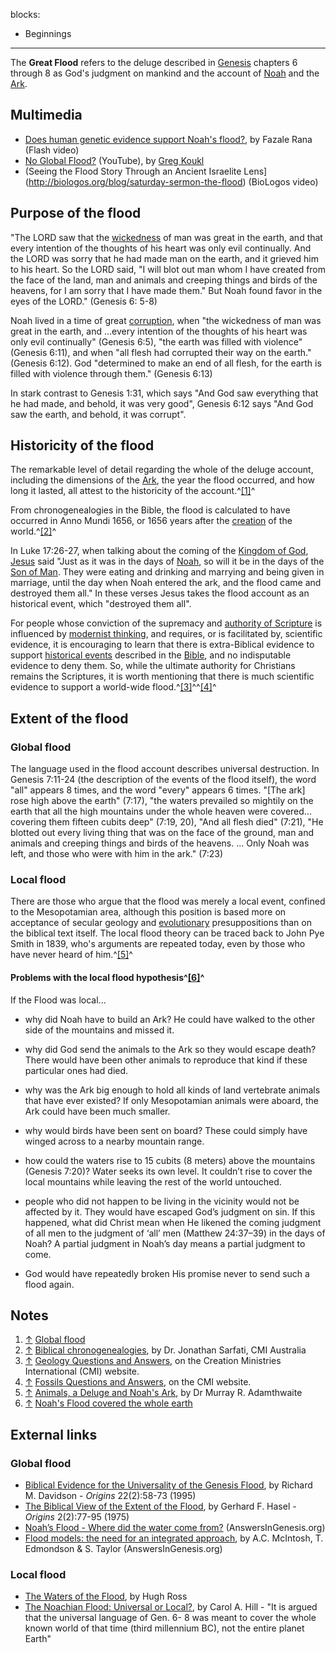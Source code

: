 blocks:
- Beginnings

---

The **Great Flood** refers to the deluge described in
[Genesis](Genesis "Genesis") chapters 6 through 8 as God's judgment
on mankind and the account of [Noah](Noah "Noah") and the
[Ark](Noah's_Ark "Noah's Ark").

## Multimedia

-   [Does human genetic evidence support Noah's flood?](http://www.reasons.org/resources/multimedia/rtbvideo/flood.html),
    by Fazale Rana (Flash video)
-   [No Global Flood?](http://www.youtube.com/watch?v=aLmdwZHWIPg&feature=feedu)
    (YouTube), by [Greg Koukl](Greg_Koukl "Greg Koukl")
-   (Seeing the Flood Story Through an Ancient Israelite Lens](http://biologos.org/blog/saturday-sermon-the-flood) (BioLogos video)

## Purpose of the flood

"The LORD saw that the [wickedness](Wickedness "Wickedness") of man
was great in the earth, and that every intention of the thoughts of
his heart was only evil continually. And the LORD was sorry that he
had made man on the earth, and it grieved him to his heart. So the
LORD said, "I will blot out man whom I have created from the face
of the land, man and animals and creeping things and birds of the
heavens, for I am sorry that I have made them." But Noah found
favor in the eyes of the LORD." (Genesis 6: 5-8)

Noah lived in a time of great
[corruption](Total_depravity "Total depravity"), when "the
wickedness of man was great in the earth, and ...every intention of
the thoughts of his heart was only evil continually" (Genesis 6:5),
"the earth was filled with violence" (Genesis 6:11), and when "all
flesh had corrupted their way on the earth." (Genesis 6:12). God
"determined to make an end of all flesh, for the earth is filled
with violence through them." (Genesis 6:13)

In stark contrast to Genesis 1:31, which says "And God saw
everything that he had made, and behold, it was very good", Genesis
6:12 says "And God saw the earth, and behold, it was corrupt".

## Historicity of the flood

The remarkable level of detail regarding the whole of the deluge
account, including the dimensions of the
[Ark](Noah's_Ark "Noah's Ark"), the year the flood occurred, and
how long it lasted, all attest to the historicity of the
account.^[[1]](#note-0)^

From chronogenealogies in the Bible, the flood is calculated to
have occurred in Anno Mundi 1656, or 1656 years after the
[creation](Creation "Creation") of the world.^[[2]](#note-1)^

In Luke 17:26-27, when talking about the coming of the
[Kingdom of God](Kingdom_of_God "Kingdom of God"),
[Jesus](Jesus "Jesus") said "Just as it was in the days of
[Noah](Noah "Noah"), so will it be in the days of the
[Son of Man](Son_of_Man "Son of Man"). They were eating and
drinking and marrying and being given in marriage, until the day
when Noah entered the ark, and the flood came and destroyed them
all." In these verses Jesus takes the flood account as an
historical event, which "destroyed them all".

For people whose conviction of the supremacy and
[authority of Scripture](Authority_of_the_Bible "Authority of the Bible")
is influenced by [modernist thinking](Modernism "Modernism"), and
requires, or is facilitated by, scientific evidence, it is
encouraging to learn that there is extra-Biblical evidence to
support
[historical events](Biblical_archaeology "Biblical archaeology")
described in the [Bible](Bible "Bible"), and no indisputable
evidence to deny them. So, while the ultimate authority for
Christians remains the Scriptures, it is worth mentioning that
there is much scientific evidence to support a world-wide
flood.^[[3]](#note-2)^^[[4]](#note-3)^

## Extent of the flood

### Global flood

The language used in the flood account describes universal
destruction. In Genesis 7:11-24 (the description of the events of
the flood itself), the word "all" appears 8 times, and the word
"every" appears 6 times. "[The ark] rose high above the earth"
(7:17), "the waters prevailed so mightily on the earth that all the
high mountains under the whole heaven were covered... covering them
fifteen cubits deep" (7:19, 20), "And all flesh died" (7:21), "He
blotted out every living thing that was on the face of the ground,
man and animals and creeping things and birds of the heavens. ...
Only Noah was left, and those who were with him in the ark."
(7:23)

### Local flood

There are those who argue that the flood was merely a local event,
confined to the Mesopotamian area, although this position is based
more on acceptance of secular geology and
[evolutionary](Evolution "Evolution") presuppositions than on the
biblical text itself. The local flood theory can be traced back to
John Pye Smith in 1839, who's arguments are repeated today, even by
those who have never heard of him.^[[5]](#note-4)^

#### Problems with the local flood hypothesis^[[6]](#note-5)^

If the Flood was local...

-   why did Noah have to build an Ark? He could have walked to the
    other side of the mountains and missed it.

-   why did God send the animals to the Ark so they would escape
    death? There would have been other animals to reproduce that kind
    if these particular ones had died.

-   why was the Ark big enough to hold all kinds of land vertebrate
    animals that have ever existed? If only Mesopotamian animals were
    aboard, the Ark could have been much smaller.

-   why would birds have been sent on board? These could simply
    have winged across to a nearby mountain range.

-   how could the waters rise to 15 cubits (8 meters) above the
    mountains (Genesis 7:20)? Water seeks its own level. It couldn’t
    rise to cover the local mountains while leaving the rest of the
    world untouched.
-   people who did not happen to be living in the vicinity would
    not be affected by it. They would have escaped God’s judgment on
    sin. If this happened, what did Christ mean when He likened the
    coming judgment of all men to the judgment of ‘all’ men (Matthew
    24:37–39) in the days of Noah? A partial judgment in Noah’s day
    means a partial judgment to come.

-   God would have repeatedly broken His promise never to send such
    a flood again.

## Notes

1.  [↑](#ref-0)
    [Global flood](http://creationwiki.org/Global_flood)
2.  [↑](#ref-1)
    [Biblical chronogenealogies](http://creation.com/biblical-chronogenealogies),
    by Dr. Jonathan Sarfati, CMI Australia
3.  [↑](#ref-2)
    [Geology Questions and Answers](http://creation.com/geology-questions-and-answers),
    on the Creation Ministries International (CMI) website.
4.  [↑](#ref-3)
    [Fossils Questions and Answers](http://creation.com/fossils-questions-and-answers),
    on the CMI website.
5.  [↑](#ref-4)
    [Animals, a Deluge and Noah's Ark](http://creation.com/church-leader-aghast-at-belief-in-a-worldwide-flood#mra1),
    by Dr Murray R. Adamthwaite
6.  [↑](#ref-5)
    [Noah's Flood covered the whole earth](http://creation.com/noahs-flood-covered-the-whole-earth)

## External links

### Global flood

-   [Biblical Evidence for the Universality of the Genesis Flood](http://www.grisda.org/origins/22058.htm),
    by Richard M. Davidson - *Origins* 22(2):58-73 (1995)
-   [The Biblical View of the Extent of the Flood](http://www.grisda.org/origins/02077.htm),
    by Gerhard F. Hasel - *Origins* 2(2):77-95 (1975)
-   [Noah’s Flood - Where did the water come from?](http://www.answersingenesis.org/home/area/tools/flood-waters.asp)
    (AnswersInGenesis.org)
-   [Flood models: the need for an integrated approach](http://www.answersingenesis.org/tj/v14/i1/flood_models.asp),
    by A.C. McIntosh, T. Edmondson & S. Taylor (AnswersInGenesis.org)

### Local flood

-   [The Waters of the Flood](http://www.reasons.org/resources/apologetics/flood.shtml),
    by Hugh Ross
-   [The Noachian Flood: Universal or Local?](http://www.asa3.org/asa/PSCF/2002/PSCF9-02Hill.pdf),
    by Carol A. Hill - "It is argued that the universal language of
    Gen. 6- 8 was meant to cover the whole known world of that time
    (third millennium BC), not the entire planet Earth"